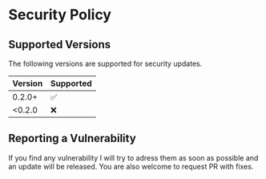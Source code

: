 # Security Policy

## Supported Versions

The following versions are supported for security updates.

| Version | Supported          |
| ------- | ------------------ |
| 0.2.0+  | :white_check_mark: |
| <0.2.0  | :x:                |

## Reporting a Vulnerability

If you find any vulnerability I will try to adress them as soon as possible
and an update will be released. You are also welcome to request PR with fixes.
